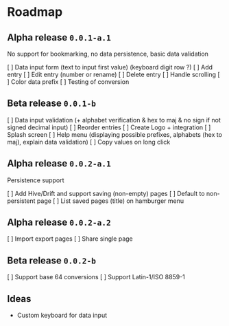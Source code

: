 # Roadmap

## Alpha release `0.0.1-a.1`

No support for bookmarking, no data persistence, basic data validation

[ ] Data input form (text to input first value) (keyboard digit row ?)
[ ] Add entry
[ ] Edit entry (number or rename)
[ ] Delete entry
[ ] Handle scrolling
[ ] Color data prefix
[ ] Testing of conversion

## Beta release `0.0.1-b`

[ ] Data input validation (+ alphabet verification & hex to maj & no sign if not signed decimal input)
[ ] Reorder entries
[ ] Create Logo + integration
[ ] Splash screen
[ ] Help menu (displaying possible prefixes, alphabets (hex to maj), explain data validation)
[ ] Copy values on long click

## Alpha release `0.0.2-a.1`

Persistence support

[ ] Add Hive/Drift and support saving (non-empty) pages
[ ] Default to non-persistent page
[ ] List saved pages (title) on hamburger menu

## Alpha release `0.0.2-a.2`

[ ] Import export pages
[ ] Share single page

## Beta release `0.0.2-b`

[ ] Support base 64 conversions
[ ] Support Latin-1/ISO 8859-1

## Ideas

- Custom keyboard for data input
